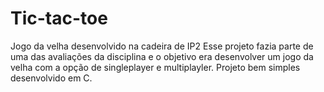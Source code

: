 # Tic-tac-toe
Jogo da velha desenvolvido na cadeira de IP2
Esse projeto fazia parte de uma das avaliações da disciplina e o objetivo era desenvolver um jogo da velha 
com a opção de singleplayer e multiplayler. Projeto bem simples desenvolvido em C.
